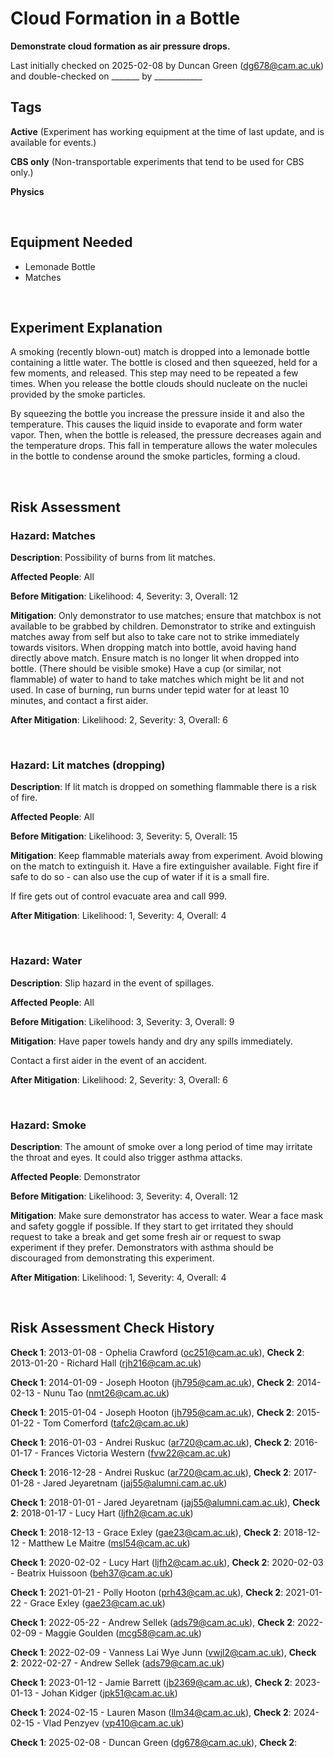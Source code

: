 # Cloud Formation in a Bottle

**Demonstrate cloud formation as air pressure drops.**

Last initially checked on 2025-02-08 by Duncan Green (dg678@cam.ac.uk) and double-checked on _______ by ____________

## Tags
<!--- Start Tags (DO NOT REMOVE THIS COMMENT) --->

**Active** (Experiment has working equipment at the time of last update, and is available for events.)

**CBS only** (Non-transportable experiments that tend to be used for CBS only.)

**Physics**
<!--- End Tags (DO NOT REMOVE THIS COMMENT) --->

<br/>

## Equipment Needed 
- Lemonade Bottle
- Matches

<br/>

## Experiment Explanation 

A smoking (recently blown-out) match is dropped into a lemonade bottle containing a little water. The bottle is closed and then squeezed, held for a few moments, and released. This step may need to be repeated a few times. When you release the bottle clouds should nucleate on the nuclei provided by the smoke particles.

By squeezing the bottle you increase the pressure inside it and also the temperature. This causes the liquid inside to evaporate and form water vapor. Then, when the bottle is released, the pressure decreases again and the temperature drops. This fall in temperature allows the water molecules in the bottle to condense around the smoke particles, forming a cloud. 

<br/>

## Risk Assessment

### **Hazard**: Matches

**Description**: Possibility of burns from lit matches.

**Affected People**: All

**Before Mitigation**: Likelihood: 4, Severity: 3, Overall: 12

**Mitigation**: Only demonstrator to use matches; ensure that matchbox is not available to be grabbed by children.
Demonstrator to strike and extinguish matches away from self but also to take care not to strike immediately towards visitors.
When dropping match into bottle, avoid having hand directly above match.
Ensure match is no longer lit when dropped into bottle. (There should be visible smoke)
Have a cup (or similar, not flammable) of water to hand to take matches which might be lit and not used.
In case of burning, run burns under tepid water for at least 10 minutes, and contact a first aider.

**After Mitigation**: Likelihood: 2, Severity: 3, Overall: 6

<br/>

### **Hazard**: Lit matches (dropping)

**Description**: If lit match is dropped on something flammable there is a risk of fire.

**Affected People**: All

**Before Mitigation**: Likelihood: 3, Severity: 5, Overall: 15

**Mitigation**: Keep flammable materials away from experiment. Avoid blowing on the match to extinguish it. Have a fire extinguisher available. Fight fire if safe to do so - can also use the cup of water if it is a small fire.

If fire gets out of control evacuate area and call 999.

**After Mitigation**: Likelihood: 1, Severity: 4, Overall: 4

<br/>

### **Hazard**: Water

**Description**: Slip hazard in the event of spillages.

**Affected People**: All

**Before Mitigation**: Likelihood: 3, Severity: 3, Overall: 9

**Mitigation**: Have paper towels handy and dry any spills immediately.

Contact a first aider in the event of an accident.

**After Mitigation**: Likelihood: 2, Severity: 3, Overall: 6

<br/>

### **Hazard**: Smoke

**Description**: The amount of smoke over a long period of time may irritate the throat and eyes. It could also trigger asthma attacks.

**Affected People**: Demonstrator

**Before Mitigation**: Likelihood: 3, Severity: 4, Overall: 12

**Mitigation**: Make sure demonstrator has access to water. Wear a face mask and safety goggle if possible. If they start to get irritated they should request to take a break and get some fresh air or request to swap experiment if they prefer. Demonstrators with asthma should be discouraged from demonstrating this experiment.

**After Mitigation**: Likelihood: 1, Severity: 4, Overall: 4

<br/>

## Risk Assessment Check History 

**Check 1**: 2013-01-08 - Ophelia Crawford (oc251@cam.ac.uk), **Check 2**: 2013-01-20 - Richard Hall (rjh216@cam.ac.uk)

**Check 1**: 2014-01-09 - Joseph Hooton (jh795@cam.ac.uk), **Check 2**: 2014-02-13 - Nunu Tao (nmt26@cam.ac.uk)

**Check 1**: 2015-01-04 - Joseph Hooton (jh795@cam.ac.uk), **Check 2**: 2015-01-22 - Tom Comerford (tafc2@cam.ac.uk)

**Check 1**: 2016-01-03 - Andrei Ruskuc (ar720@cam.ac.uk), **Check 2**: 2016-01-17 - Frances Victoria Western (fvw22@cam.ac.uk)

**Check 1**: 2016-12-28 - Andrei Ruskuc (ar720@cam.ac.uk), **Check 2**: 2017-01-28 - Jared Jeyaretnam (jaj55@alumni.cam.ac.uk)

**Check 1**: 2018-01-01 - Jared Jeyaretnam (jaj55@alumni.cam.ac.uk), **Check 2**: 2018-01-17 - Lucy Hart (ljfh2@cam.ac.uk)

**Check 1**: 2018-12-13 - Grace Exley (gae23@cam.ac.uk), **Check 2**: 2018-12-12 - Matthew Le Maitre (msl54@cam.ac.uk)

**Check 1**: 2020-02-02 - Lucy Hart (ljfh2@cam.ac.uk), **Check 2**: 2020-02-03 - Beatrix Huissoon (beh37@cam.ac.uk)

**Check 1**: 2021-01-21 - Polly Hooton (prh43@cam.ac.uk), **Check 2**: 2021-01-22 - Grace Exley (gae23@cam.ac.uk)

**Check 1**: 2022-05-22 - Andrew Sellek (ads79@cam.ac.uk), **Check 2**: 2022-02-09 - Maggie Goulden (mcg58@cam.ac.uk)

**Check 1**: 2022-02-09 - Vanness Lai Wye Junn (vwjl2@cam.ac.uk), **Check 2**: 2022-02-27 - Andrew Sellek (ads79@cam.ac.uk)

**Check 1**: 2023-01-12 - Jamie Barrett (jb2369@cam.ac.uk), **Check 2**: 2023-01-13 - Johan Kidger (jpk51@cam.ac.uk)

**Check 1**: 2024-02-15 - Lauren Mason (llm34@cam.ac.uk), **Check 2**: 2024-02-15 - Vlad Penzyev (vp410@cam.ac.uk)


**Check 1**: 2025-02-08 - Duncan Green (dg678@cam.ac.uk), **Check 2**: 
